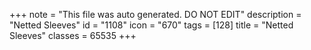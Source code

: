 +++
note = "This file was auto generated. DO NOT EDIT"
description = "Netted Sleeves"
id = "1108"
icon = "670"
tags = [128]
title = "Netted Sleeves"
classes = 65535
+++
